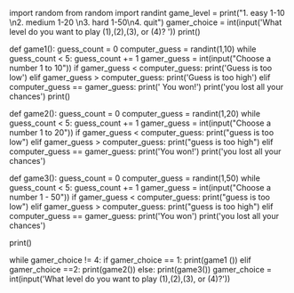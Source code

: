 import random
from random import randint
game_level = print("1. easy 1-10 \n2. medium 1-20 \n3. hard 1-50\n4. quit")
gamer_choice = int(input('What level do you want to play (1),(2),(3), or (4)? '))
print()

def game1():
    guess_count = 0
    computer_guess = randint(1,10)
    while guess_count < 5:
        guess_count += 1
        gamer_guess = int(input("Choose a number 1 to 10"))
        if gamer_guess < computer_guess:
            print('Guess is too low')
        elif gamer_guess > computer_guess:
            print('Guess is too high')
        elif computer_guess == gamer_guess:
            print(' You won!')
    print('you lost all your chances')
print()
    
def game2():
    guess_count = 0
    computer_guess = randint(1,20)
    while guess_count < 5:
        guess_count += 1
        gamer_guess = int(input("Choose a number 1 to 20"))
        if gamer_guess < computer_guess:
            print("guess is too low")
        elif gamer_guess > computer_guess:
            print("guess is too high")
        elif computer_guess == gamer_guess:
            print('You won!')
    print('you lost all your chances')

def game3():
    guess_count = 0
    computer_guess = randint(1,50)
    while guess_count < 5:
        guess_count += 1
        gamer_guess = int(input("Choose a number 1 - 50"))
        if gamer_guess < computer_guess:
            print("guess is too low")
        elif gamer_guess > computer_guess:
            print("guess is too high")
        elif computer_guess == gamer_guess:
            print('You won')
    print('you lost all your chances')
    
print()

while gamer_choice != 4:
    if gamer_choice == 1:
        print(game1 ())
    elif gamer_choice ==2:
        print(game2())
    else:
        print(game3())
    gamer_choice = int(input('What level do you want to play (1),(2),(3), or (4)?'))
        
            
    
        
    
    

